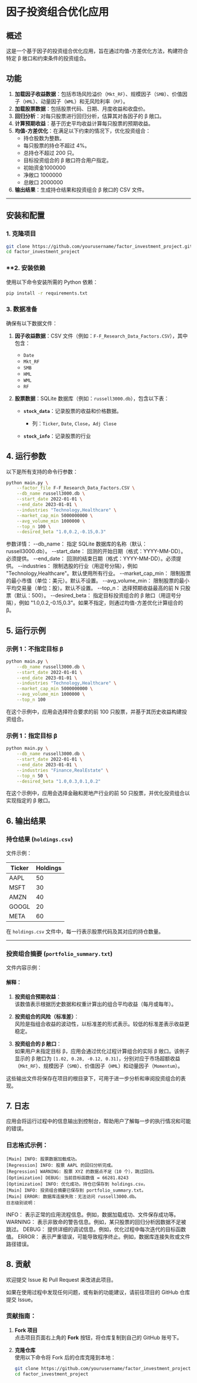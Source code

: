 # 因子投资组合优化应用

## **概述**

这是一个基于因子的投资组合优化应用，旨在通过均值-方差优化方法，构建符合特定 β 敞口和约束条件的投资组合。

## **功能**

1. **加载因子收益数据**：包括市场风险溢价（`Mkt_RF`）、规模因子（`SMB`）、价值因子（`HML`）、动量因子（`WML`）和无风险利率（`RF`）。
2. **加载股票数据**：包括股票代码、日期、月度收益和收盘价。
3. **回归分析**：对每只股票进行回归分析，估算其对各因子的 β 敞口。
4. **计算预期收益**：基于历史平均收益计算每只股票的预期收益。
5. **均值-方差优化**：在满足以下约束的情况下，优化投资组合：
   - 持仓股数为整数。
   - 每只股票的持仓不超过 4%。
   - 总持仓不超过 200 只。
   - 目标投资组合的 β 敞口符合用户指定。
   - 初始资金1000000
   - 净敞口 1000000
   - 总敞口 2000000
6. **输出结果**：生成持仓结果和投资组合 β 敞口的 CSV 文件。
---

## **安装和配置**

### **1. 克隆项目**

```bash
git clone https://github.com/yourusername/factor_investment_project.git
cd factor_investment_project
```


### **2. 安装依赖 ###
使用以下命令安装所需的 Python 依赖：
```bash
pip install -r requirements.txt
```


### **3. 数据准备**

确保有以下数据文件：

1. **因子收益数据**：CSV 文件（例如：`F-F_Research_Data_Factors.CSV`），其中包含：
   - `Date`
   - `Mkt_RF`
   - `SMB`
   - `HML`
   - `WML`
   - `RF`

2. **股票数据**：SQLite 数据库（例如：`russell3000.db`），包含以下表：

   - **`stock_data`**：记录股票的收益和价格数据。
     - 列：`Ticker`, `Date`, `Close`，`Adj Close`
   
   - **`stock_info`**：记录股票的行业

## **4. 运行参数**

以下是所有支持的命令行参数：

```bash
python main.py \
    --factor_file F-F_Research_Data_Factors.CSV \
    --db_name russell3000.db \
    --start_date 2022-01-01 \
    --end_date 2023-01-01 \
    --industries "Technology,Healthcare" \
    --market_cap_min 5000000000 \
    --avg_volume_min 1000000 \
    --top_n 100 \
    --desired_beta "1.0,0.2,-0.15,0.3"
```

参数详情：
--db_name：
指定 SQLite 数据库的名称（默认：russell3000.db）。
--start_date：
回测的开始日期（格式：YYYY-MM-DD）。必须提供。
--end_date：
回测的结束日期（格式：YYYY-MM-DD）。必须提供。
--industries：
限制选股的行业（用逗号分隔），例如 "Technology,Healthcare"。默认使用所有行业。
--market_cap_min：
限制股票的最小市值（单位：美元）。默认不设置。
--avg_volume_min：
限制股票的最小平均交易量（单位：股）。默认不设置。
--top_n：
选择预期收益最高的前 N 只股票（默认：500）。
--desired_beta：
指定目标投资组合的 β 敞口（用逗号分隔），例如 "1.0,0.2,-0.15,0.3"。如果不指定，则通过均值-方差优化计算组合的 β。

## **5. 运行示例**

### **示例 1：不指定目标 β**

```bash
python main.py \
    --db_name russell3000.db \
    --start_date 2022-01-01 \
    --end_date 2023-01-01 \
    --industries "Technology,Healthcare" \
    --market_cap_min 5000000000 \
    --avg_volume_min 1000000 \
    --top_n 100
```
在这个示例中，应用会选择符合要求的前 100 只股票，并基于其历史收益构建投资组合。

### **示例 1：指定目标 β**
```bash
python main.py \
    --db_name russell3000.db \
    --start_date 2022-01-01 \
    --end_date 2023-01-01 \
    --industries "Finance,RealEstate" \
    --top_n 50 \
    --desired_beta "1.0,0.3,0.1,0.2"
```
在这个示例中，应用会选择金融和房地产行业的前 50 只股票，并优化投资组合以实现指定的 β 敞口。

## **6. 输出结果**

### **持仓结果 (`holdings.csv`)**

文件示例：

| Ticker | Holdings |
|--------|----------|
| AAPL   | 50       |
| MSFT   | 30       |
| AMZN   | 40       |
| GOOGL  | 20       |
| META   | 60       |

在 `holdings.csv` 文件中，每一行表示股票代码及其对应的持仓数量。

---

### **投资组合摘要 (`portfolio_summary.txt`)**

文件内容示例：
#### **解释：**

1. **投资组合预期收益**：  
   该数值表示根据历史数据和权重计算出的组合平均收益（每月或每年）。

2. **投资组合的风险（标准差）**：  
   风险是指组合收益的波动性，以标准差的形式表示。较低的标准差表示收益更稳定。

3. **投资组合的 β 敞口**：  
   如果用户未指定目标 β，应用会通过优化过程计算组合的实际 β 敞口。该例子显示的 β 敞口为 `[1.02, 0.28, -0.12, 0.31]`，分别对应于市场超额收益（`Mkt_RF`）、规模因子（`SMB`）、价值因子（`HML`）和动量因子（`Momentum`）。

这些输出文件将保存在项目的根目录下，可用于进一步分析和审阅投资组合的表现。

## **7. 日志**

应用会将运行过程中的信息输出到控制台，帮助用户了解每一步的执行情况和可能的错误。

### **日志格式示例：**

```text
[Main] INFO: 股票数据加载成功。
[Regression] INFO: 股票 AAPL 的回归分析完成。
[Regression] WARNING: 股票 XYZ 的数据点不足（10 个），跳过回归。
[Optimization] DEBUG: 当前目标函数值 = 66281.8243
[Optimization] INFO: 优化成功，持仓已保存到 holdings.csv。
[Main] INFO: 投资组合摘要已保存到 portfolio_summary.txt。
[Main] ERROR: 数据库连接失败：无法访问 russell3000.db。
日志级别说明：
```

INFO：
表示正常的应用流程信息。例如，数据加载成功、文件保存成功等。
WARNING：
表示非致命的警告信息。例如，某只股票的回归分析因数据不足被跳过。
DEBUG：
提供详细的调试信息。例如，优化过程中每次迭代的目标函数值。
ERROR：
表示严重错误，可能导致程序终止。例如，数据库连接失败或文件路径错误。

## **8. 贡献**

欢迎提交 Issue 和 Pull Request 来改进此项目。

如果在使用过程中发现任何问题，或有新的功能建议，请前往项目的 GitHub 仓库提交 Issue。

### **贡献指南：**

1. **Fork 项目**  
   点击项目页面右上角的 **Fork** 按钮，将仓库复制到自己的 GitHub 账号下。

2. **克隆仓库**  
   使用以下命令将 Fork 后的仓库克隆到本地：

   ```bash
   git clone https://github.com/yourusername/factor_investment_project.git
   cd factor_investment_project
   ```
